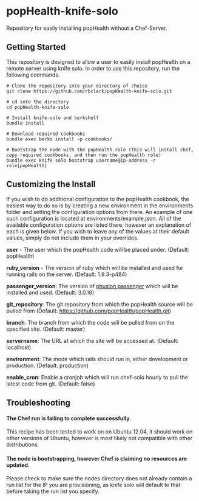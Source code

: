 popHealth-knife-solo
====================

Repository for easily installing popHealth without a Chef-Server.

Getting Started
-----

This repository is designed to allow a user to easily install popHealth on a remote server using knife solo. In order to use this repository, run the following commands.

    # Clone the repository into your directory of choice
    git clone https://github.com/rbclark/popHealth-knife-solo.git
    
    # cd into the directory
    cd popHealth-knife-solo

    # Install knife-solo and berkshelf
    bundle install

    # Download required cookbooks
    bundle exec berks install -p cookbooks/

    # Bootstrap the node with the popHealth role (This will install chef, copy required cookbooks, and then run the popHealth role)
    bundle exec knife solo bootstrap username@ip-address -r role[popHealth]

Customizing the Install
-----

If you wish to do additional configuration to the popHealth cookbook, the easiest way to do so is by creating a new environment in the environments folder and setting the configuration options from there. An example of one such configuration is located at environments/example.json. All of the available configuration options are listed there, however an explanation of each is given below. If you wish to leave any of the values at their default values, simply do not include them in your overrides.

**user** - The user which the popHealth code will be placed under. (Default: popHealth)

**ruby_version** - The version of ruby which will be installed and used for running rails on the server. (Default: 1.9.3-p484)

**passenger_version**: The version of [phusion passenger](https://www.phusionpassenger.com/) which will be installed and used. (Default: 3.0.18)

**git_repository**: The git repository from which the popHealth source will be pulled from (Default: https://github.com/popHealth/popHealth.git)

**branch**: The branch from which the code will be pulled from on the specified site. (Default: master)

**servername**: The URL at which the site will be accessed at. (Default: localhost)

**environment**: The mode which rails should run in, either development or production. (Default: production)

**enable_cron**: Enable a cronjob which will run chef-solo hourly to pull the latest code from git. (Default: false)

Troubleshooting
-----

#### The Chef run is failing to complete successfully.

This recipe has been tested to work on on Ubuntu 12.04, it should work on other versions of Ubuntu, however is most likely not compatible with other distributions.

#### The node is bootstrapping, however Chef is claiming no resources are updated.

Please check to make sure the nodes directory does not already contain a run list for the IP you are provisioning, as knife solo will default to that before taking the run list you specify.
